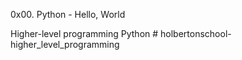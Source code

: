 0x00. Python - Hello, World

Higher-level programming Python # holbertonschool-higher_level_programming